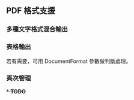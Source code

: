 ## PDF 格式支援

### 多種文字格式混合輸出


### 表格輸出

若有需要，可用 DocumentFormat 參數做判斷處理。

### ~~頁次管理~~

~~* **TODO**~~




